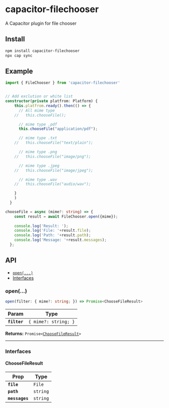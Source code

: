 # capacitor-filechooser

A Capacitor plugin for file chooser

## Install

```bash
npm install capacitor-filechooser
npx cap sync
```

## Example

```typescript
import { FileChooser } from 'capacitor-filechooser'


// Add exclution or white list
constructor(private platfrom: Platform) {
    this.platfrom.ready().then(() => {
      // All mime type
    //   this.chooseFile();

      // mime type .pdf
      this.chooseFile("application/pdf");

      // mime type .txt
    //   this.chooseFile("text/plain");

      // mime type .png
    //   this.chooseFile("image/png");

      // mime type .jpeg
    //   this.chooseFile("image/jpeg");

      // mime type .wav
    //   this.chooseFile("audio/wav");

    }
    )
  }

chooseFile = async (mime?: string) => {
    const result = await FileChooser.open({mime});
  
    console.log('Result: ');
    console.log('File: '+result.file);
    console.log('Path: '+result.path);
    console.log('Message: '+result.messages);
  };
```

## API

<docgen-index>

* [`open(...)`](#open)
* [Interfaces](#interfaces)

</docgen-index>

<docgen-api>
<!--Update the source file JSDoc comments and rerun docgen to update the docs below-->

### open(...)

```typescript
open(filter: { mime?: string; }) => Promise<ChooseFileResult>
```

| Param        | Type                            |
| ------------ | ------------------------------- |
| **`filter`** | <code>{ mime?: string; }</code> |

**Returns:** <code>Promise&lt;<a href="#choosefileresult">ChooseFileResult</a>&gt;</code>

--------------------


### Interfaces


#### ChooseFileResult

| Prop           | Type                |
| -------------- | ------------------- |
| **`file`**     | <code>File</code>   |
| **`path`**     | <code>string</code> |
| **`messages`** | <code>string</code> |

</docgen-api>
